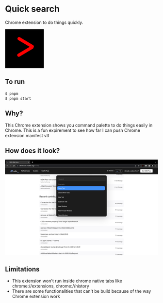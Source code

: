 # Quick search

Chrome extension to do things quickly.

![Logo](icons/icon128.png)

## To run

```
$ pnpm
$ pnpm start

```

## Why?

This Chrome extension shows you command palette to do things easily in Chrome.
This is a fun expirement to see how far I can push Chrome extension manifest v3

## How does it look?

<img src="screenshots/quick_search.png" alt="Logo" width="700"/>

## Limitations

- This extension won't run inside chrome native tabs like chrome://extensions, chrome://history
- There are some functionalities that can't be build because of the way Chrome extension work
